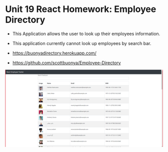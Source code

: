 # Unit 19 React Homework: Employee Directory

* This Application allows the user to look up their employees information.

* This application currently cannot look up employees by search bar.

* https://buonyadirectory.herokuapp.com/
* https://github.com/scottbuonya/Employee-Directory

<img src="images\Employee-DirectoryPic.png" alt="picture of deployed site">